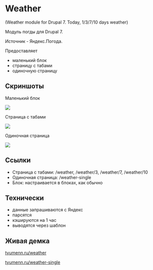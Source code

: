 # Weather
(Weather module for Drupal 7. Today, 1/3/7/10 days weather)

Модуль погды для Drupal 7.

Источник - Яндекс.Погода.

Предоставляет 
* маленький блок
* страницу с табами
* одиночную страницу

## Скриншоты

Маленький блок

![](https://lh5.googleusercontent.com/R870_5tgPo1lDr80hM4D4E1kNWgSKj5vsEpI613CXbj-GVjYG9510dedGFLzpWOeiHvyxMCpVDM=w1342-h530)

Страница с табами

![](https://lh5.googleusercontent.com/GE6vRnPu8Nqvq6h7Vtxxg4OHgtXBgYVCEubVkqTDpg6P8ad8K--X9Mn6hR5mdJa_Lnf25kd5Su4=w1342-h530)

Одиночная страница

![](https://lh4.googleusercontent.com/qBG-bTV7pdkKA3ezNCvQ_b5_L5tMdeLaZ0piQzW9dngFIZYrzacLPKSRXCsXD3nrM2C0YclHHVk=w1342-h530)

## Ссылки
* Страница с табами: /weather, /weather/3, /weather/7, /weather/10
* Одиночная страница: /weather-single
* Блок: настраивается в блоках, как обычно

## Технически

* данные запрашиваются с Яндекс
* парсятся
* кэшируются на 1 час
* выводятся через шаблон
 
 
## Живая демка
[tyumenn.ru/weather](http://tyumenn.ru/weather)

[tyumenn.ru/weather-single](http://tyumenn.ru/weather-single)
